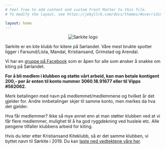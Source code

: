 ```yaml
---
# Feel free to add content and custom Front Matter to this file.
# To modify the layout, see https://jekyllrb.com/docs/themes/#overriding-theme-defaults

layout: home
---
```


<style type="text/css">
.site-header { border-top: 0; border-bottom: 0; }
</style>


<p align="center">
  <img alt="Sørkite logo" src="/assets/img/sørkite_logo.png" />
</p>

Sørkite er en kite klubb for kitere på Sørlandet. Våre mest brukte spotter
ligger i Farsund/Lista, Mandal, Kristiansand, Grimstad og Arendal.

Vi har en [gruppe på Facebook](https://www.facebook.com/groups/krskite) som er
åpen for alle som ønsker å snakke om kiting på Sørlandet.

**For å bli medlem i klubben og støtte vårt arbeid, kan man betale kontigent
200,- per år enten til konto nummer 3060.18.91677 eller til Vipps #562062.**

Merk betalingen med navn på medlemmet/medlemmene og hvilket år det gjelder for.
Andre innbetalinger skjer til samme konto, men merkes da hva det gjelder.

Hva får medlemmer? Ikke så mye annet enn at man støtter klubben ved at vi får
flere medlemmer, mulighet til å ha god ryggdekning ved husleie etc. Alle
pengene tilfaller klubbens arbeid for kiting.

Hvis du leter etter Kristiansand Kiteklubb, så er det samme klubben,  vi byttet
navn til Sørkite i 2019. Du kan [laste ned vedtektene våre
her](/assets/pdf/krskite-vedtekter.pdf).




